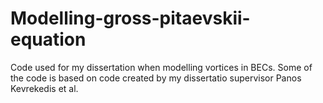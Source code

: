 # Modelling-gross-pitaevskii-equation
Code used for my dissertation when modelling vortices in BECs. Some of the code is based on code created by my dissertatio  supervisor Panos Kevrekedis et al.
